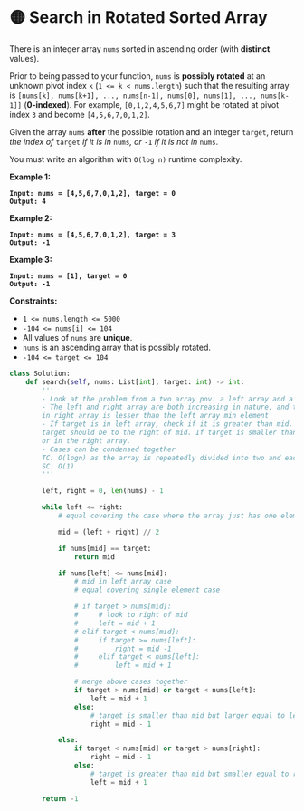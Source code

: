 # 🟡 Search in Rotated Sorted Array

There is an integer array `nums` sorted in ascending order (with **distinct** values).

Prior to being passed to your function, `nums` is **possibly rotated** at an unknown pivot index `k` (`1 <= k < nums.length`) such that the resulting array is `[nums[k], nums[k+1], ..., nums[n-1], nums[0], nums[1], ..., nums[k-1]]` (**0-indexed**). For example, `[0,1,2,4,5,6,7]` might be rotated at pivot index `3` and become `[4,5,6,7,0,1,2]`.

Given the array `nums` **after** the possible rotation and an integer `target`, return _the index of_ `target` _if it is in_ `nums`_, or_ `-1` _if it is not in_ `nums`.

You must write an algorithm with `O(log n)` runtime complexity.

&#x20;

**Example 1:**

<pre><code><strong>Input: nums = [4,5,6,7,0,1,2], target = 0
</strong><strong>Output: 4
</strong></code></pre>

**Example 2:**

<pre><code><strong>Input: nums = [4,5,6,7,0,1,2], target = 3
</strong><strong>Output: -1
</strong></code></pre>

**Example 3:**

<pre><code><strong>Input: nums = [1], target = 0
</strong><strong>Output: -1
</strong></code></pre>

&#x20;

**Constraints:**

* `1 <= nums.length <= 5000`
* `-104 <= nums[i] <= 104`
* All values of `nums` are **unique**.
* `nums` is an ascending array that is possibly rotated.
* `-104 <= target <= 104`

```python
class Solution:
    def search(self, nums: List[int], target: int) -> int:
        '''
        - Look at the problem from a two array pov: a left array and a right array
        - The left and right array are both increasing in nature, and the max element 
        in right array is lesser than the left array min element
        - If target is in left array, check if it is greater than mid. If target is greater, then 
        target should be to the right of mid. If target is smaller than mid, it can be either in the left of mid, 
        or in the right array. 
        - Cases can be condensed together
        TC: O(logn) as the array is repeatedly divided into two and each half is discarded
        SC: O(1)
        '''

        left, right = 0, len(nums) - 1

        while left <= right: 
            # equal covering the case where the array just has one element

            mid = (left + right) // 2

            if nums[mid] == target:
                return mid

            if nums[left] <= nums[mid]:
                # mid in left array case
                # equal covering single element case

                # if target > nums[mid]:
                #     # look to right of mid
                #     left = mid + 1
                # elif target < nums[mid]:
                #     if target >= nums[left]:
                #         right = mid -1
                #     elif target < nums[left]:
                #         left = mid + 1

                # merge above cases together
                if target > nums[mid] or target < nums[left]:
                    left = mid + 1
                else:
                    # target is smaller than mid but larger equal to left
                    right = mid - 1

            else:
                if target < nums[mid] or target > nums[right]:
                    right = mid - 1
                else:
                    # target is greater than mid but smaller equal to right
                    left = mid + 1

        return -1
```
